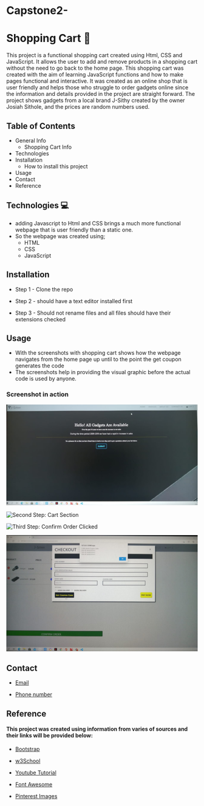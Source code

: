 # Capstone2-

# Shopping Cart 🛒 
 This project is a functional shopping cart created using Html, CSS and JavaScript. 
 It allows the user to add and remove products in a shopping cart without the need to go back to the home page. 
 This shopping cart was created with the aim of learning JavaScript functions and how to make pages functional and interactive. 
 It was created as an online shop  that is user friendly and helps those who struggle to order gadgets online since the information and details provided in the project are         straight forward. 
 The project shows gadgets from a local brand J-Sithy created by the owner Josiah Sithole, and the prices are random numbers used.  

 ## Table of Contents 

   * General Info
     - Shopping Cart Info
   * Technologies   
   * Installation
     - How to install this project
   * Usage   
   * Contact  
   * Reference
 
 ## Technologies 💻 
  
   * adding Javascript to Html and CSS brings a much more functional webpage that is user friendly than a static one. 
   * So the webpage was created using;
     - HTML         
     - CSS     
     - JavaScript

 ## Installation
  
   * Step 1 - Clone the repo
   
   * Step 2 - should have a text editor installed first
   
   * Step 3 - Should not rename files and all files should have their extensions checked 

  ## Usage 

  * With the screenshots with shopping cart shows how the webpage navigates from the home page up until to the point the get coupon generates the code
  * The screenshots help in providing the visual graphic before the actual code is used by anyone.
  
  ### Screenshot in action
  
   ![First step: Home Page](https://github.com/Josiah-Sithole/Capstone2-/blob/main/images/homepage.jpeg)
  
   ![Second Step: Cart Section](./images/cartSection.jpg)
  
   ![Third Step: Confirm Order Clicked](./images/confirmOrder.jpg)
  
   ![Fourth Step: Coupon Code generated](https://github.com/Josiah-Sithole/Capstone2-/blob/main/images/coupon.jpeg)

  ## Contact

  * [Email](sitholejosiah7@gmail.com)
  
  * [Phone number](+27603191619)
     
  ## Reference
  
  #### This project was created using information from varies of sources and their links will be provided below:
  
  * [Bootstrap](https://getbootstrap.com/docs/5.1/getting-started/introduction/)
  
  * [w3School](https://www.w3schools.com/js/)
  
  * [Youtube Tutorial](https://www.youtube.com/watch?v=023Psne_-_4&t=1500s)
  
  * [Font Awesome](https://fontawesome.com/)
  
  * [Pinterest Images](https://za.pinterest.com/) 


